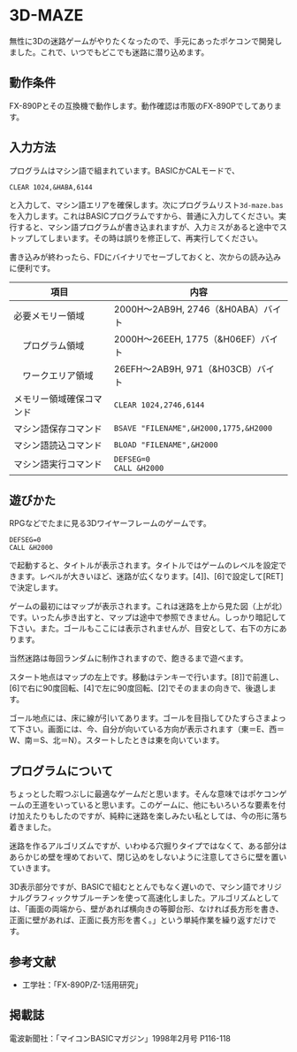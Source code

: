 # 3D-MAZE

無性に3Dの迷路ゲームがやりたくなったので、手元にあったポケコンで開発しました。これで、いつでもどこでも迷路に潜り込めます。

## 動作条件

FX-890Pとその互換機で動作します。動作確認は市販のFX-890Pでしてあります。

## 入力方法

プログラムはマシン語で組まれています。BASICかCALモードで、

```
CLEAR 1024,&HABA,6144
```

と入力して、マシン語エリアを確保します。次にプログラムリスト```3d-maze.bas```を入力します。これはBASICプログラムですから、普通に入力してください。実行すると、マシン語プログラムが書き込まれますが、入力ミスがあると途中でストップしてしまいます。その時は誤りを修正して、再実行してください。

書き込みが終わったら、FDにバイナリでセーブしておくと、次からの読み込みに便利です。

| 項目 | 内容 |
| --- |--- |
| 必要メモリー領域 | 2000H〜2AB9H, 2746（&H0ABA）バイト
| 　プログラム領域 | 2000H〜26EEH, 1775（&H06EF）バイト
| 　ワークエリア領域 | 26EFH〜2AB9H, 971（&H03CB）バイト
| メモリー領域確保コマンド | ```CLEAR 1024,2746,6144```
| マシン語保存コマンド | ```BSAVE "FILENAME",&H2000,1775,&H2000``` |
| マシン語読込コマンド | ```BLOAD "FILENAME",&H2000``` |
| マシン語実行コマンド | ```DEFSEG=0```<br>```CALL &H2000``` |

## 遊びかた

RPGなどでたまに見る3Dワイヤーフレームのゲームです。

```
DEFSEG=0
CALL &H2000
```

で起動すると、タイトルが表示されます。タイトルではゲームのレベルを設定できます。レベルが大きいほど、迷路が広くなります。[4]]、[6]で設定して[RET]で決定します。

ゲームの最初にはマップが表示されます。これは迷路を上から見た図（上が北）です。いったん歩き出すと、マップは途中で参照できません。しっかり暗記して下さい。また。ゴールもここには表示されませんが、目安として、右下の方にあります。

当然迷路は毎回ランダムに制作されますので、飽きるまで遊べます。

スタート地点はマップの左上です。移動はテンキーで行います。[8]]で前進し、[6]で右に90度回転、[4]で左に90度回転、[2]でそのままの向きで、後退します。

ゴール地点には、床に線が引いてあります。ゴールを目指してひたすらさまよって下さい。画面には、今、自分が向いている方向が表示されます（東＝E、西＝W、南＝S、北＝N）。スタートしたときは東を向いています。

## プログラムについて

ちょっとした暇つぶしに最適なゲームだと思います。そんな意味ではポケコンゲームの王道をいっていると思います。このゲームに、他にもいろいろな要素を付け加えたりもしたのですが、純粋に迷路を楽しみたい私としては、今の形に落ち着きました。

迷路を作るアルゴリズムですが、いわゆる穴掘りタイプではなくて、ある部分はあらかじめ壁を埋めておいて、閉じ込めをしないように注意してさらに壁を置いていきます。

3D表示部分ですが、BASICで組むととんでもなく遅いので、マシン語でオリジナルグラフィックサブルーチンを使って高速化しました。アルゴリズムとしては、「画面の両端から、壁があれば横向きの等脚台形、なければ長方形を書き、正面に壁があれば、正面に長方形を書く。」という単純作業を繰り返すだけです。

## 参考文献

* 工学社：「FX-890P/Z-1活用研究」

## 掲載誌

電波新聞社：「マイコンBASICマガジン」1998年2月号 P116-118
